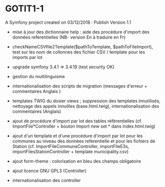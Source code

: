 GOTIT1-1
=======
A Symfony project created on 03/12/2018 : Publish Version 1.1

- mise à jour des dictionnaire help : aide des procédure d'import des données referentielles (NB- version En à traduire en Fr)
- checkNameCSVfile2Template($pathToTemplate, $pathToFileImport),  test sur les nom de collonnes  des fichier CSV / template pour les  imports par lot

- upgrade symfony 3.4.1 => 3.4.19 (test security OK) 

- gestion du multilinguisme
- internationalisation des scripts de migration (messages d'erreur + commentaires Anglais )
- templates TWIG du dosier views  ; suppression des templates innutilisés, nettoyage des appels innutiles (base.html.twig), internationalisation des commentaires (Anglais)
- ajout de procédure d'import par lot des tables référentielles (cf. ImportFile*Controller + bouton Import new set * dans index.html.twig)
- ajout d'un template et d'une procédure d'import par lot pour les communes au niveau des données referentielle et pour les fichiers de Station (cf. ImportFileCommuneController, importFileE3s, importFilesStationController + template municipality.csv)

- ajout form-theme : colorisation en bleu des champs obligatoire
- ajout licence GNU GPL3 (Controller)
- internationalisation des controller